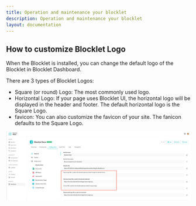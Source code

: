 ```yaml
---
title: Operation and maintenance your blocklet
description: Operation and maintenance your blocklet
layout: documentation
---
```


## How to customize Blocklet Logo

When the Blocklet is installed, you can change the default logo of the Blocklet in Blocklet Dashboard.

There are 3 types of Blocklet Logos:

- Square (or round) Logo: The most commonly used logo.
- Horizontal Logo: If your page uses Blocklet UI, the horizontal logo will be displayed in the header and footer. The default horizontal logo is the Square Logo.
- favicon: You can also customize the favicon of your site. The fanicon defaults to the Square Logo.

![](./images/config-logo.jpg)

<!--
  - How to enable terminate protection for blocklet?
  - How to write logs in blocklet? where to view logs?
  - How to add custom domain for blocklet?
  - How to update CORS setting for blocklet?
 -->
